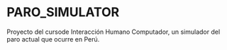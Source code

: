 # PARO_SIMULATOR
Proyecto del cursode Interacción Humano Computador, un simulador del paro actual que ocurre en Perú.
